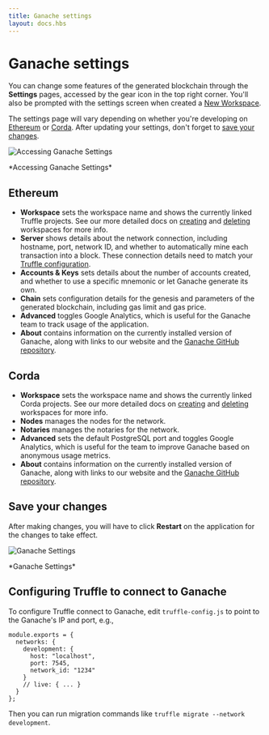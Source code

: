 ```yaml
---
title: Ganache settings
layout: docs.hbs
---
```


# Ganache settings

You can change some features of the generated blockchain through the **Settings** pages, accessed by the gear icon in the top right corner. You'll also be prompted with the settings screen when created a [New Workspace](/docs/ganache/workspaces/creating-workspaces).

The settings page will vary depending on whether you're developing on [Ethereum](#ethereum) or [Corda](#corda). After updating your settings, don't forget to [save your changes](#save-your-changes).

![Accessing Ganache Settings](/img/docs/ganache/ganache-settings-gear-icon.png)

<p class="text-center">*Accessing Ganache Settings*</p>

## Ethereum

- **Workspace** sets the workspace name and shows the currently linked Truffle projects. See our more detailed docs on [creating](/docs/ganache/workspaces/creating-workspaces) and [deleting](/docs/ganache/workspaces/deleting-workspaces) workspaces for more info.
- **Server** shows details about the network connection, including hostname, port, network ID, and whether to automatically mine each transaction into a block. These connection details need to match your [Truffle configuration](#configuring-truffle-to-connect-to-ganache).
- **Accounts & Keys** sets details about the number of accounts created, and whether to use a specific mnemonic or let Ganache generate its own.
- **Chain** sets configuration details for the genesis and parameters of the generated blockchain, including gas limit and gas price.
- **Advanced** toggles Google Analytics, which is useful for the Ganache team to track usage of the application.
- **About** contains information on the currently installed version of Ganache, along with links to our website and the [Ganache GitHub repository](https://github.com/trufflesuite/ganache).

## Corda

- **Workspace** sets the workspace name and shows the currently linked Corda projects. See our more detailed docs on [creating](/docs/ganache/workspaces/creating-workspaces) and [deleting](/docs/ganache/workspaces/deleting-workspaces) workspaces for more info.
- **Nodes** manages the nodes for the network.
- **Notaries** manages the notaries for the network.
- **Advanced** sets the default PostgreSQL port and toggles Google Analytics, which is useful for the team to improve Ganache based on anonymous usage metrics.
- **About** contains information on the currently installed version of Ganache, along with links to our website and the [Ganache GitHub repository](https://github.com/trufflesuite/ganache).

## Save your changes

After making changes, you will have to click **Restart** on the application for the changes to take effect.

![Ganache Settings](/img/docs/ganache/ganache-settings.png)

<p class="text-center">*Ganache Settings*</p>

## Configuring Truffle to connect to Ganache

To configure Truffle connect to Ganache, edit `truffle-config.js` to point
to the Ganache's IP and port, e.g.,

```
module.exports = {
  networks: {
    development: {
      host: "localhost",
      port: 7545,
      network_id: "1234"
    }
    // live: { ... }
  }
};
```

Then you can run migration commands like `truffle migrate --network development`.
